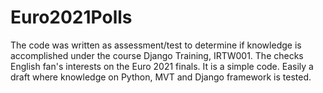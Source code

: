 # Euro2021Polls
The code was written as assessment/test to determine if knowledge is accomplished under the course Django Training, IRTW001.
The checks English fan's interests on the Euro 2021 finals.
It is a simple code. Easily a draft where knowledge on Python, MVT and Django framework is tested.
